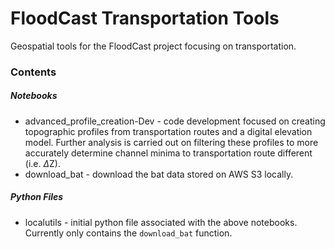 # FloodCast Transportation Tools
Geospatial tools for the FloodCast project focusing on transportation.

### Contents
##### Notebooks
- advanced_profile_creation-Dev - code development focused on creating topographic profiles from transportation routes and a digital elevation model. Further analysis is carried out on filtering these profiles to more accurately determine channel minima to transportation route different (i.e. $\Delta$Z).
- download_bat - download the bat data stored on AWS S3 locally.

##### Python Files
- localutils - initial python file associated with the above notebooks. Currently only contains the `download_bat` function.